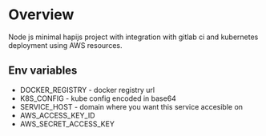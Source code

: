 # Overview
Node js minimal hapijs project with integration with gitlab ci and kubernetes deployment using AWS resources.

## Env variables

 * DOCKER_REGISTRY - docker registry url
 * K8S_CONFIG - kube config encoded in base64
 * SERVICE_HOST - domain where you want this service accesible on
 * AWS_ACCESS_KEY_ID
 * AWS_SECRET_ACCESS_KEY
